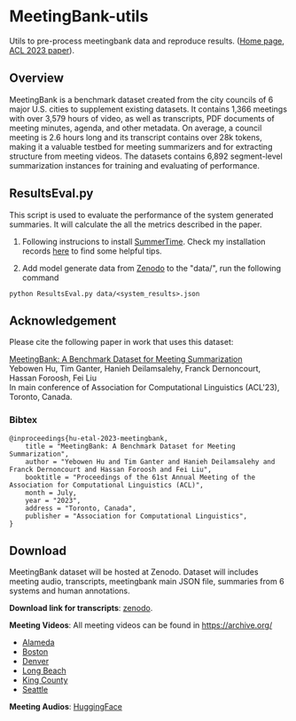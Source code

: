 # MeetingBank-utils

Utils to pre-process meetingbank data and reproduce results. ([Home page](https://meetingbank.github.io/dataset/), [ACL 2023 paper](https://aclanthology.org/2023.acl-long.906.pdf)).

## Overview

MeetingBank is a benchmark dataset created from the city councils of 6 major U.S. cities to supplement existing datasets. It contains 1,366 meetings with over 3,579 hours of video, as well as transcripts, PDF documents of meeting minutes, agenda, and other metadata. On average, a council meeting is 2.6 hours long and its transcript contains over 28k tokens, making it a valuable testbed for meeting summarizers and for extracting structure from meeting videos. The datasets contains 6,892 segment-level summarization instances for training and evaluating of performance. 

## ResultsEval.py

This script is used to evaluate the performance of the system generated summaries. It will calculate the all the metrics described in the paper.

1. Following instrucions to install [SummerTime](https://github.com/Yale-LILY/SummerTime). Check my installation records [here](https://hybw.notion.site/Installation-of-SummerTime-239c35be3ae045ac8fe195c40b086c37) to find some helpful tips.

2. Add model generate data from [Zenodo](https://zenodo.org/record/7989108) to the "data/", run the following command

```
python ResultsEval.py data/<system_results>.json
```

## Acknowledgement

Please cite the following paper in work that uses this dataset:

[MeetingBank: A Benchmark Dataset for Meeting Summarization](https://arxiv.org/abs/2305.17529)\
Yebowen Hu, Tim Ganter, Hanieh Deilamsalehy, Franck Dernoncourt, Hassan Foroosh, Fei Liu\
In main conference of Association for Computational Linguistics (ACL'23), Toronto, Canada.

### Bibtex
```
@inproceedings{hu-etal-2023-meetingbank,
    title = "MeetingBank: A Benchmark Dataset for Meeting Summarization",
    author = "Yebowen Hu and Tim Ganter and Hanieh Deilamsalehy and Franck Dernoncourt and Hassan Foroosh and Fei Liu",
    booktitle = "Proceedings of the 61st Annual Meeting of the Association for Computational Linguistics (ACL)",
    month = July,
    year = "2023",
    address = "Toronto, Canada",
    publisher = "Association for Computational Linguistics",
}
```

## Download

MeetingBank dataset will be hosted at Zenodo. Dataset will includes meeting audio, transcripts, meetingbank main JSON file, summaries from 6 systems and human annotations.

**Download link for transcripts**: [zenodo](https://zenodo.org/record/7989108).

**Meeting Videos**: All meeting videos can be found in https://archive.org/
- [Alameda](https://archive.org/details/meetingbank-alameda)
- [Boston](https://archive.org/details/meetingbank-boston)
- [Denver](https://archive.org/details/meetingbank-denver)
- [Long Beach](https://archive.org/details/meetingbank-long-beach)
- [King County](https://archive.org/details/meetingbank-king-county)
- [Seattle](https://archive.org/details/meetingbank-seattle)


**Meeting Audios**: [HuggingFace](https://huggingface.co/datasets/huuuyeah/MeetingBank_Audio)
